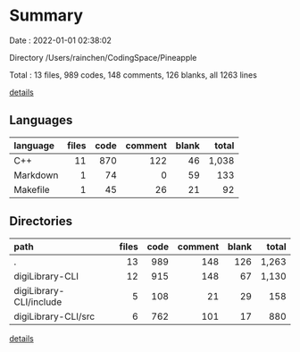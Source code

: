 # Summary

Date : 2022-01-01 02:38:02

Directory /Users/rainchen/CodingSpace/Pineapple

Total : 13 files,  989 codes, 148 comments, 126 blanks, all 1263 lines

[details](details.md)

## Languages
| language | files | code | comment | blank | total |
| :--- | ---: | ---: | ---: | ---: | ---: |
| C++ | 11 | 870 | 122 | 46 | 1,038 |
| Markdown | 1 | 74 | 0 | 59 | 133 |
| Makefile | 1 | 45 | 26 | 21 | 92 |

## Directories
| path | files | code | comment | blank | total |
| :--- | ---: | ---: | ---: | ---: | ---: |
| . | 13 | 989 | 148 | 126 | 1,263 |
| digiLibrary-CLI | 12 | 915 | 148 | 67 | 1,130 |
| digiLibrary-CLI/include | 5 | 108 | 21 | 29 | 158 |
| digiLibrary-CLI/src | 6 | 762 | 101 | 17 | 880 |

[details](details.md)